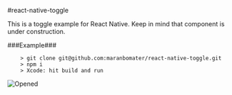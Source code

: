 #react-native-toggle

This is a toggle example for React Native. Keep in mind that component is under construction.

###Example###

```
	> git clone git@github.com:maranbomater/react-native-toggle.git
	> npm i
	> Xcode: hit build and run

```

![Opened](screenshots/src/opened.png "Opened list")
